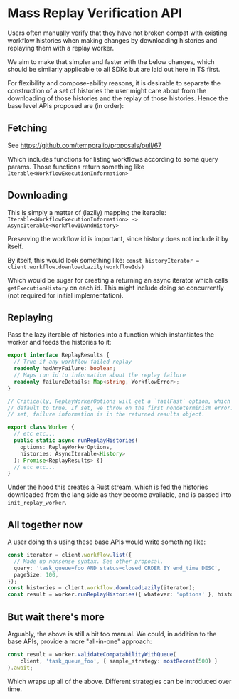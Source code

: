 # Mass Replay Verification API

Users often manually verify that they have not broken compat with existing
workflow histories when making changes by downloading histories and replaying
them with a replay worker.

We aim to make that simpler and faster with the below changes, which should
be similarly applicable to all SDKs but are laid out here in TS first.

For flexibility and compose-ability reasons, it is desirable to separate the
construction of a set of histories the user might care about from the 
downloading of those histories and the replay of those histories. Hence
the base level APIs proposed are (in order):

## Fetching
See https://github.com/temporalio/proposals/pull/67

Which includes functions for listing workflows according to some query params.
Those functions return something like `Iterable<WorkflowExecutionInformation>`

## Downloading
This is simply a matter of (lazily) mapping the iterable:
`Iterable<WorkflowExecutionInformation> -> AsyncIterable<WorkflowIDAndHistory>`

Preserving the workflow id is important, since history does not include it
by itself.

By itself, this would look something like:
`const historyIterator = client.workflow.downloadLazily(workflowIds)`

Which would be sugar for creating a returning an async iterator which calls
`getExecutionHistory` on each id. This might include doing so concurrently
(not required for initial implementation).


## Replaying
Pass the lazy iterable of histories into a function which instantiates the
worker and feeds the histories to it:

```typescript
export interface ReplayResults {
  // True if any workflow failed replay
  readonly hadAnyFailure: boolean;
  // Maps run id to information about the replay failure
  readonly failureDetails: Map<string, WorkflowError>;
}

// Critically, ReplayWorkerOptions will get a `failFast` option, which will
// default to true. If set, we throw on the first nondeterminism error. If not
// set, failure information is in the returned results object.

export class Worker {
  // etc etc...
  public static async runReplayHistories(
    options: ReplayWorkerOptions,
    histories: AsyncIterable<History>
  ): Promise<ReplayResults> {}
  // etc etc...
}
```

Under the hood this creates a Rust stream, which is fed the histories
downloaded from the lang side as they become available, and is passed into 
`init_replay_worker`.

## All together now
A user doing this using these base APIs would write something like:
```typescript
const iterator = client.workflow.list({
  // Made up nonsense syntax. See other proposal.
  query: 'task_queue=foo AND status=closed ORDER BY end_time DESC',
  pageSize: 100,
});
const histories = client.workflow.downloadLazily(iterator);
const result = worker.runReplayHistories({ whatever: 'options' }, histories).await;
```

## But wait there's more
Arguably, the above is still a bit too manual. We could, in addition to the
base APIs, provide a more "all-in-one" approach:

```typescript
const result = worker.validateCompatabilityWithQueue(
    client, 'task_queue_foo', { sample_strategy: mostRecent(500) }
).await;
```

Which wraps up all of the above. Different strategies can be introduced over
time.
